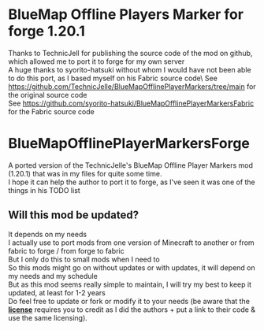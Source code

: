# BlueMap Offline Players Marker for forge 1.20.1
Thanks to TechnicJell for publishing the source code of the mod on github, which allowed me to port it to forge for my own server\
A huge thanks to syorito-hatsuki without whom I would have not been able to do this port, as I based myself on his Fabric source code\ 
See https://github.com/TechnicJelle/BlueMapOfflinePlayerMarkers/tree/main for the original source code\
See https://github.com/syorito-hatsuki/BlueMapOfflinePlayerMarkersFabric for the Fabric source code

# BlueMapOfflinePlayerMarkersForge
A ported version of the TechnicJelle's BlueMap Offline Player Markers mod (1.20.1) that was in my files for quite some time.\
I hope it can help the author to port it to forge, as I've seen it was one of the things in his TODO list

## Will this mod be updated?
It depends on my needs\
I actually use to port mods from one version of Minecraft to another or from fabric to forge / from forge to fabric\
But I only do this to small mods when I need to\
So this mods might go on without updates or with updates, it will depend on my needs and my schedule\
But as this mod seems really simple to maintain, I will try my best to keep it updated, at least for 1-2 years\
Do feel free to update or fork or modify it to your needs (be aware that the [**license**](https://github.com/FLORIAN4600/BlueMapOfflinePlayerMarkersForge/blob/main/LICENSE) requires you to credit as I did the authors + put a link to their code & use the same licensing).
